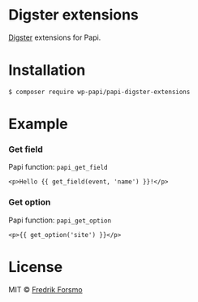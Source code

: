 # Digster extensions

[Digster](https://github.com/frozzare/digster) extensions for Papi.

# Installation

```
$ composer require wp-papi/papi-digster-extensions
```

# Example

### Get field

Papi function: `papi_get_field`

```twig
<p>Hello {{ get_field(event, 'name') }}!</p>
```

### Get option

Papi function: `papi_get_option`

```twig
<p>{{ get_option('site') }}</p>
```

# License

MIT © [Fredrik Forsmo](https://github.com/frozzare)
